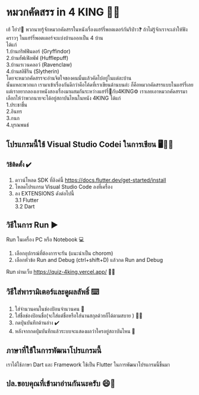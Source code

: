 # หมวกคัดสรร in 4 KING 🎩🧙
เฮ้ โย่ว!👋 พวกนายรู้จักหมวกคัดสรรในหนังเรื่องแฮร์รี่พอตเตอร์กันรึป่าว❓ ถ้าไม่รู้จักเราจะเล่าให้ฟังคราวๆ ในแฮร์รี่พอตเตอร์จะแบ่งบ้านออกเป็น 4 บ้าน<br> ได้แก่<br> 1.บ้านกริฟฟินดอร์ (Gryffindor)<br> 2.บ้านฮัฟเฟิลพัฟ (Hufflepuff)<br> 3.บ้านเรเวนคลอว์ (Ravenclaw)<br> 4.บ้านสลิธีรีน (Slytherin)<br> โดยจะหมวกคัดสรรจะอ่านจิตใจของคนนั้นแล้วคัดไปอยู่ในแต่ละบ้าน<br> นั้นแหละพวกแก เรามาเข้าเรื่องกันดีกว่าคือโค้ดที่เราเขียนด้านบนอ่ะ ก็คือหมวกคัดสรรแบบในแฮร์รี่เลยแต่เราอยากลองเอาหนังสองเรื่องมาผสมกันระหว่างแฮร์รี่🧙กับ4KING⚙️ เราเลยเอาหมวกคัดสรรมาเลือกให้ว่าพวกนายจะได้อยู่สถาบันไหนในหนัง 4KING ได้แก่<br>1.ประชาชื่น<br>2.อินทร<br>3.กนก<br>4.บุรณพนธ์

## โปรแกรมนี้ใช้ Visual Studio Codei ในการเขียน 🖥️👨‍💻
### วิธีติดตั้ง ✔️
1. ดาวน์โหลด SDK ที่ลิงค์นี้ https://docs.flutter.dev/get-started/install
2. โหลดโปรแกรม Visual Studio Code ลงที่เครื่อง
3. ลง EXTENSIONS ดังต่อไปนี้
<br>3.1 Flutter
<br>3.2 Dart


## วิธีในการ Run ▶️
Run ในเครื่อง PC หรือ Notebook 💻
1. เลือกอุปกรณ์ที่ต้องการจะรัน (แนะนำเป็น chorom)
2. เลือกหัวข้อ Run and Debug (ctrl+shift+D) แล้วกด Run and Debug

Run ผ่านเว็บ https://quiz-4king.vercel.app/ 🔗🌐

## วิธีใส่พารามิเตอร์และดูผลลัพธิ์ ⌨️
1. ใส่จำนวนคนในช่องป้อนจำนวนคน 🔢
2. ใส่ชื่อช่องป้อนชื่อ(จะใส่แต่ชื่อหรือใส่นานสกุลด้วยก็ได้ตามสบาย ) 👨‍💼
3. กดปุ่นบันทึกด้านล่าง ✔️
4. หลังจากกดปุ่มบันทึกแล้วระบบจะแสดงผลว่าใครอยู่สถาบันไหน 🏫


## ภาษาที่ใช้ในการพัฒนาโปรแกรมนี้
เราได้ใช้ภาษา Dart และ Framework ใช้เป็น Flutter ในการพัฒนาโปรแกรมนี้ขึ้นมา

## ปล.ขอบคุณที่เข้ามาอ่านกันนะครับ 😄🙏

